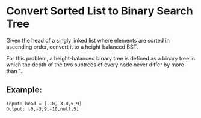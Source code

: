 # Convert Sorted List to Binary Search Tree


Given the head of a singly linked list where elements are sorted in ascending order, convert it to a height balanced BST.

For this problem, a height-balanced binary tree is defined as a binary tree in which the depth of the two subtrees of every node never differ by more than 1.

## Example:
```
Input: head = [-10,-3,0,5,9]
Output: [0,-3,9,-10,null,5]
```
